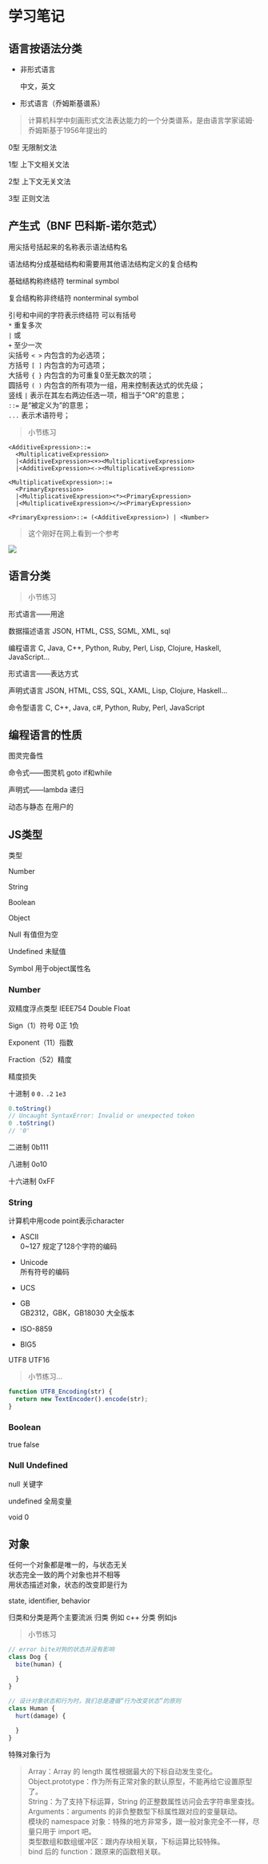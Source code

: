 # 学习笔记

## 语言按语法分类

* 非形式语言
  
  中文，英文

* 形式语言（乔姆斯基谱系）

> 计算机科学中刻画形式文法表达能力的一个分类谱系，是由语言学家诺姆·乔姆斯基于1956年提出的

  0型 无限制文法

  1型 上下文相关文法

  2型 上下文无关文法

  3型 正则文法

## 产生式（BNF 巴科斯-诺尔范式）

用尖括号括起来的名称表示语法结构名

语法结构分成基础结构和需要用其他语法结构定义的复合结构

  基础结构称终结符 terminal symbol

  复合结构称非终结符 nonterminal symbol


引号和中间的字符表示终结符
可以有括号  
`*` 重复多次  
`|` 或  
`+` 至少一次  
尖括号 `< >` 内包含的为必选项；  
方括号 `[ ]` 内包含的为可选项；  
大括号 `{ }` 内包含的为可重复0至无数次的项；  
圆括号 `( )` 内包含的所有项为一组，用来控制表达式的优先级；  
竖线 `|` 表示在其左右两边任选一项，相当于"OR"的意思；  
`::=` 是“被定义为”的意思；  
`...`  表示术语符号；  

> 小节练习

```
<AdditiveExpression>::= 
  <MultiplicativeExpression>
  |<AdditiveExpression><+><MultiplicativeExpression>
  |<AdditiveExpression><-><MultiplicativeExpression>

<MultiplicativeExpression>::=
  <PrimaryExpression>
  |<MultiplicativeExpression><*><PrimaryExpression>
  |<MultiplicativeExpression></><PrimaryExpression>

<PrimaryExpression>::= (<AdditiveExpression>) | <Number>
```

> 这个刚好在网上看到一个参考

<img src="./img.png">

## 语言分类

> 小节练习

形式语言——用途

  数据描述语言 JSON, HTML, CSS, SGML, XML, sql

  编程语言 C, Java, C++, Python, Ruby, Perl, Lisp, Clojure, Haskell, JavaScript...

形式语言——表达方式

  声明式语言 JSON, HTML, CSS, SQL, XAML, Lisp, Clojure, Haskell...

  命令型语言 C, C++, Java, c#, Python, Ruby, Perl, JavaScript

## 编程语言的性质

图灵完备性

  命令式——图灵机
    goto
    if和while

  声明式——lambda
    递归

动态与静态
  在用户的


## JS类型

类型

Number 

String 

Boolean 

Object 

Null 有值但为空 

Undefined 未赋值 

Symbol 用于object属性名 

### Number

双精度浮点类型 IEEE754 Double Float

Sign（1）符号 0正 1负 

Exponent（11）指数 

Fraction（52）精度 

精度损失

十进制 
`0` 
`0.` 
`.2` 
`1e3` 

```JavaScript
0.toString()
// Uncaught SyntaxError: Invalid or unexpected token
0 .toString()
// '0'
```

二进制
0b111

八进制 
0o10

十六进制 
0xFF

### String

计算机中用code point表示character

* ASCII  
0~127 规定了128个字符的编码

* Unicode  
所有符号的编码

* UCS

* GB  
  GB2312，GBK，GB18030 大全版本

* ISO-8859 

* BIG5 


UTF8 
UTF16 

> 小节练习...

```JavaScript
function UTF8_Encoding(str) {
  return new TextEncoder().encode(str);
}
```

### Boolean

true false

### Null Undefined

null 关键字 

undefined 全局变量 

void 0 

## 对象

任何一个对象都是唯一的，与状态无关  
状态完全一致的两个对象也并不相等  
用状态描述对象，状态的改变即是行为  

state, identifier, behavior

归类和分类是两个主要流派  归类 例如 c++ 分类 例如js

> 小节练习

```JavaScript
// error bite对狗的状态并没有影响
class Dog {
  bite(human) {

  }
}

// 设计对象状态和行为时，我们总是遵循“行为改变状态”的原则
class Human {
  hurt(damage) {
    
  }
}

```


特殊对象行为

> Array：Array 的 length 属性根据最大的下标自动发生变化。  
  Object.prototype：作为所有正常对象的默认原型，不能再给它设置原型了。  
  String：为了支持下标运算，String 的正整数属性访问会去字符串里查找。  
  Arguments：arguments 的非负整数型下标属性跟对应的变量联动。  
  模块的 namespace 对象：特殊的地方非常多，跟一般对象完全不一样，尽量只用于 import 吧。  
  类型数组和数组缓冲区：跟内存块相关联，下标运算比较特殊。  
  bind 后的 function：跟原来的函数相关联。  